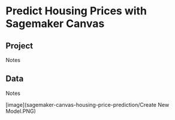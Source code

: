 # Predict Housing Prices with Sagemaker Canvas

## Project
Notes

## Data
Notes

[image](sagemaker-canvas-housing-price-prediction/Create New Model.PNG)
